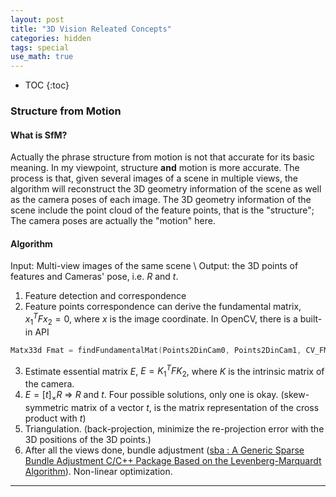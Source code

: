 ```yaml
---
layout: post
title: "3D Vision Releated Concepts"
categories: hidden
tags: special
use_math: true
---
```


* TOC
{:toc}

### Structure from Motion
#### What is SfM? 
Actually the phrase structure from motion is not that accurate for its basic meaning. In my viewpoint, structure **and** motion is more accurate. The process is that, given several images of a scene in multiple views, the algorithm will reconstruct the 3D geometry information of the scene as well as the camera poses of each image. The 3D geometry information of the scene include the point cloud of the feature points, that is the "structure"; The camera poses are actually the "motion" here.

#### Algorithm
Input: Multi-view images of the same scene \\
Output: the 3D points of features and Cameras' pose, i.e. $R$ and $t$.

1. Feature detection and correspondence
2. Feature points correspondence can derive the fundamental matrix, $x_1^T F x_2 = 0$, where $x$ is the image coordinate. In OpenCV, there is a built-in API
```cpp
Matx33d Fmat = findFundamentalMat(Points2DinCam0, Points2DinCam1, CV_FM_RANSAC);
```
3. Estimate essential matrix $E$, $E = K_1^T F K_2$, where $K$ is the intrinsic matrix of the camera.
4. $E = [t]_\times R$ => $R$ and $t$. Four possible solutions, only one is okay. (skew-symmetric matrix of a vector $t$, is the matrix representation of the cross product with $t$)
5. Triangulation. (back-projection, minimize the re-projection error with the 3D positions of the 3D points.)
6. After all the views done, bundle adjustment ([sba : A Generic Sparse Bundle Adjustment C/C++ Package Based on the Levenberg-Marquardt Algorithm](http://users.ics.forth.gr/~lourakis/sba/)). Non-linear optimization.


---

